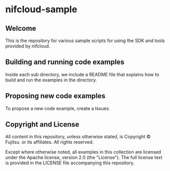 # nifcloud-sample

## Welcome
This is the repository for various sample scripts for using the SDK and tools provided by nifcloud. 

## Building and running code examples
Inside each sub directory, we include a README file that explains how to build and run the examples in the directory.

## Proposing new code examples
To propose a new code example, create a Issues.


## Copyright and License

All content in this repository, unless otherwise stated, is Copyright © Fujitsu. or its affiliates. All rights reserved.

Except where otherwise noted, all examples in this collection are licensed under the Apache license, version 2.0 (the "License"). The full license text is provided in the LICENSE file accompanying this repository.
